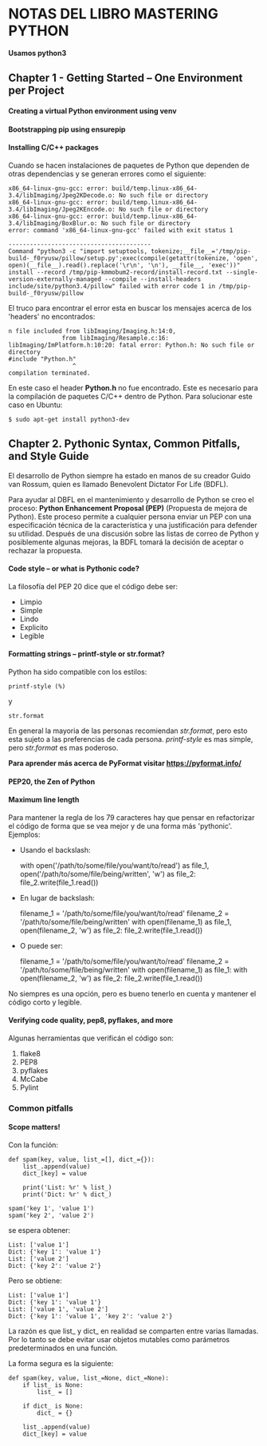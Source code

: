 # NOTAS DEL LIBRO MASTERING PYTHON

**Usamos python3**

## Chapter 1 - Getting Started – One Environment per Project


#### Creating a virtual Python environment using venv


#### Bootstrapping pip using ensurepip


#### Installing C/C++ packages

Cuando se hacen instalaciones de paquetes de Python que dependen de otras
dependencias y se generan errores como el siguiente:

    x86_64-linux-gnu-gcc: error: build/temp.linux-x86_64-3.4/libImaging/Jpeg2KDecode.o: No such file or directory
    x86_64-linux-gnu-gcc: error: build/temp.linux-x86_64-3.4/libImaging/Jpeg2KEncode.o: No such file or directory
    x86_64-linux-gnu-gcc: error: build/temp.linux-x86_64-3.4/libImaging/BoxBlur.o: No such file or directory
    error: command 'x86_64-linux-gnu-gcc' failed with exit status 1

    ----------------------------------------
	Command "python3 -c "import setuptools, tokenize;__file__='/tmp/pip-build-_f0ryusw/pillow/setup.py';exec(compile(getattr(tokenize, 'open', open)(__file__).read().replace('\r\n', '\n'), __file__, 'exec'))" install --record /tmp/pip-kmmobum2-record/install-record.txt --single-version-externally-managed --compile --install-headers include/site/python3.4/pillow" failed with error code 1 in /tmp/pip-build-_f0ryusw/pillow

El truco para encontrar el error esta en buscar los mensajes acerca de los 'headers' no encontrados:

	n file included from libImaging/Imaging.h:14:0,
                   from libImaging/Resample.c:16:
  	libImaging/ImPlatform.h:10:20: fatal error: Python.h: No such file or directory
   	#include "Python.h"
                      ^
  	compilation terminated.

En este caso el header **Python.h** no fue encontrado. Este es necesario para la compilación
de paquetes C/C++ dentro de Python. Para solucionar este caso en Ubuntu:

	$ sudo apt-get install python3-dev


## Chapter 2. Pythonic Syntax, Common Pitfalls, and Style Guide

El desarrollo de Python siempre ha estado en manos de su creador Guido van Rossum, quien es llamado
Benevolent Dictator For Life (BDFL).

Para ayudar al DBFL en el mantenimiento y desarrollo de Python se creo el proceso: **Python Enhancement Proposal (PEP)**
(Propuesta de mejora de Python). Este proceso permite a cualquier persona enviar un PEP con una
especificación técnica de la característica y una justificación para defender su utilidad.
Después de una discusión sobre las listas de correo de Python y posiblemente algunas mejoras,
la BDFL tomará la decisión de aceptar o rechazar la propuesta.

#### Code style – or what is Pythonic code?

La filosofía del PEP 20 dice que el código debe ser:
- Limpio
- Simple
- Lindo
- Explicito
- Legible

#### Formatting strings – printf-style or str.format?

Python ha sido compatible con los estilos:

	printf-style (%)

y

	str.format

En general la mayoria de las personas recomiendan *str.format*, pero esto esta sujeto a las preferencias
de cada persona. *printf-style* es mas simple, pero *str.format* es mas poderoso.

**Para aprender más acerca de PyFormat visitar https://pyformat.info/**

#### PEP20, the Zen of Python

#### Maximum line length

Para mantener la regla de los 79 caracteres hay que pensar en refactorizar el código de forma que se vea mejor
y de una forma más 'pythonic'. Ejemplos:

- Usando el backslash:

	with open('/path/to/some/file/you/want/to/read') as file_1, \
        	open('/path/to/some/file/being/written', 'w') as file_2:
    	file_2.write(file_1.read())

- En lugar de backslash:

	filename_1 = '/path/to/some/file/you/want/to/read'
	filename_2 = '/path/to/some/file/being/written'
	with open(filename_1) as file_1, open(filename_2, 'w') as file_2:
    	file_2.write(file_1.read())

- O puede ser:

	filename_1 = '/path/to/some/file/you/want/to/read'
	filename_2 = '/path/to/some/file/being/written'
	with open(filename_1) as file_1:
	    with open(filename_2, 'w') as file_2:
	        file_2.write(file_1.read())

No siempres es una opción, pero es bueno tenerlo en cuenta y mantener el código corto y legible.

#### Verifying code quality, pep8, pyflakes, and more

Algunas herramientas que verificán el código son:
	
1. flake8
2. PEP8
3. pyflakes
4. McCabe
5. Pylint

### Common pitfalls

#### Scope matters!
Con la función:
	
	def spam(key, value, list_=[], dict_={}):
	    list_.append(value)
	    dict_[key] = value

	    print('List: %r' % list_)
	    print('Dict: %r' % dict_)

	spam('key 1', 'value 1')
	spam('key 2', 'value 2')

se espera obtener:
	
	List: ['value 1']
	Dict: {'key 1': 'value 1'}
	List: ['value 2']
	Dict: {'key 2': 'value 2'}

Pero se obtiene:
	
	List: ['value 1']
	Dict: {'key 1': 'value 1'}
	List: ['value 1', 'value 2']
	Dict: {'key 1': 'value 1', 'key 2': 'value 2'}

La razón es que list_ y dict_ en realidad se comparten entre varias llamadas. Por lo tanto
se debe evitar usar objetos mutables como parámetros predeterminados en una función.

La forma segura es la siguiente:
    
    def spam(key, value, list_=None, dict_=None):
        if list_ is None:
            list_ = []

        if dict_ is None:
            dict_ = {}

        list_.append(value)
        dict_[key] = value
